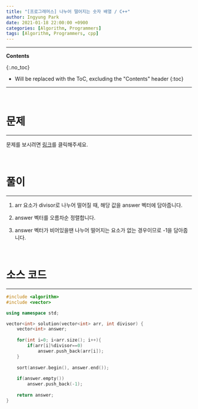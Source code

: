```yaml
---
title: "[프로그래머스] 나누어 떨어지는 숫자 배열 / C++"
author: Ingyung Park
date: 2021-01-18 22:00:00 +0900
categories: [Algorithm, Programmers]
tags: [Algorithm, Programmers, cpp]
---
```


---
**Contents**

{:.no_toc}

* Will be replaced with the ToC, excluding the "Contents" header
{:toc}
---

<br/>

# **문제**

---



문제를 보시려면 [링크](https://programmers.co.kr/learn/courses/30/lessons/12910)를 클릭해주세요. 

<br/>

# **풀이**

---

1. arr 요소가 divisor로 나누어 떨어질 때, 해당 값을 answer 벡터에 담아줍니다.

2. answer 벡터를 오름차순 정렬합니다.

3. answer 벡터가 비어있을땐 나누어 떨어지는 요소가 없는 경우이므로 -1을 담아줍니다.

<br/>

# **소스 코드**

---



```c++
#include <algorithm>
#include <vector>

using namespace std;

vector<int> solution(vector<int> arr, int divisor) {
    vector<int> answer;
    
    for(int i=0; i<arr.size(); i++){
        if(arr[i]%divisor==0)
            answer.push_back(arr[i]);
    }
    
    sort(answer.begin(), answer.end());
    
    if(answer.empty())
        answer.push_back(-1);
    
    return answer;
}
```

<br/>

<br/>